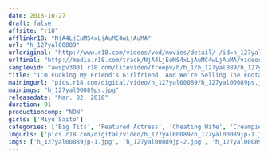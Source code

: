 ```yaml
---
date: 2018-10-27
draft: false
affsite: "r18"
afflinkr18: "NjA4LjEuMS4xLjAuMC4wLjAuMA"
url: "h_127yal00089"
urloriginal: "http://www.r18.com/videos/vod/movies/detail/-/id=h_127yal00089"
urlfinal: "http://media.r18.com/track/NjA4LjEuMS4xLjAuMC4wLjAuMA/videos/vod/movies/detail/-/id=h_127yal00089"
samplevid: "awspv3001.r18.com/litevideo/freepv/h/h_1/h_127yal089/h_127yal089_dmb_w.mp4"
title: "I'm Fucking My Friend's Girlfriend, And We're Selling The Footage Miyu Saito"
mainimgurl: "pics.r18.com/digital/video/h_127yal00089/h_127yal00089ps.jpg"
mainimgs: "h_127yal00089ps.jpg"
releasedate: "Mar. 02, 2018"
duration: 91
productioncomp: "NON"
girls: ['Miyu Saito']
categories: ['Big Tits', 'Featured Actress', 'Cheating Wife', 'Creampie', 'Substance Use', 'Threesome / Foursome', 'Hi-Def']
imgurls: ['pics.r18.com/digital/video/h_127yal00089/h_127yal00089jp-1.jpg', 'pics.r18.com/digital/video/h_127yal00089/h_127yal00089jp-2.jpg', 'pics.r18.com/digital/video/h_127yal00089/h_127yal00089jp-3.jpg', 'pics.r18.com/digital/video/h_127yal00089/h_127yal00089jp-4.jpg', 'pics.r18.com/digital/video/h_127yal00089/h_127yal00089jp-5.jpg', 'pics.r18.com/digital/video/h_127yal00089/h_127yal00089jp-6.jpg', 'pics.r18.com/digital/video/h_127yal00089/h_127yal00089jp-7.jpg', 'pics.r18.com/digital/video/h_127yal00089/h_127yal00089jp-8.jpg', 'pics.r18.com/digital/video/h_127yal00089/h_127yal00089jp-9.jpg', 'pics.r18.com/digital/video/h_127yal00089/h_127yal00089jp-10.jpg', 'pics.r18.com/digital/video/h_127yal00089/h_127yal00089jp-11.jpg', 'pics.r18.com/digital/video/h_127yal00089/h_127yal00089jp-12.jpg', 'pics.r18.com/digital/video/h_127yal00089/h_127yal00089jp-13.jpg', 'pics.r18.com/digital/video/h_127yal00089/h_127yal00089jp-14.jpg', 'pics.r18.com/digital/video/h_127yal00089/h_127yal00089jp-15.jpg', 'pics.r18.com/digital/video/h_127yal00089/h_127yal00089jp-16.jpg', 'pics.r18.com/digital/video/h_127yal00089/h_127yal00089jp-17.jpg', 'pics.r18.com/digital/video/h_127yal00089/h_127yal00089jp-18.jpg', 'pics.r18.com/digital/video/h_127yal00089/h_127yal00089jp-19.jpg', 'pics.r18.com/digital/video/h_127yal00089/h_127yal00089jp-20.jpg']
imgs: ['h_127yal00089jp-1.jpg', 'h_127yal00089jp-2.jpg', 'h_127yal00089jp-3.jpg', 'h_127yal00089jp-4.jpg', 'h_127yal00089jp-5.jpg', 'h_127yal00089jp-6.jpg', 'h_127yal00089jp-7.jpg', 'h_127yal00089jp-8.jpg', 'h_127yal00089jp-9.jpg', 'h_127yal00089jp-10.jpg', 'h_127yal00089jp-11.jpg', 'h_127yal00089jp-12.jpg', 'h_127yal00089jp-13.jpg', 'h_127yal00089jp-14.jpg', 'h_127yal00089jp-15.jpg', 'h_127yal00089jp-16.jpg', 'h_127yal00089jp-17.jpg', 'h_127yal00089jp-18.jpg', 'h_127yal00089jp-19.jpg', 'h_127yal00089jp-20.jpg']
---
```

